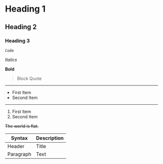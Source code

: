 # Heading 1
## Heading 2
### Heading 3
`Code`

*Italics*

**Bold**
> Block Quote
---
- First Item
- Second Item
---
1. First Item
2. Second Item

~~The world is flat.~~

| Syntax | Description |
| ----------- | ----------- |
| Header | Title |
| Paragraph | Text |